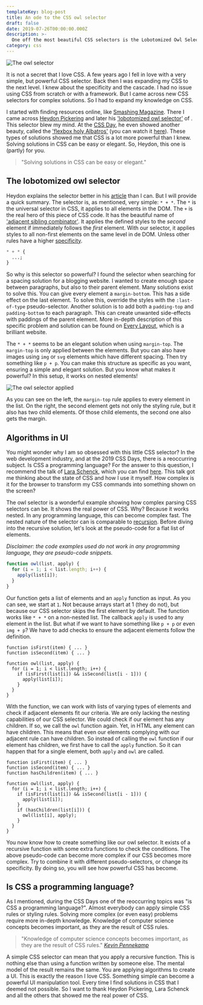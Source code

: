 ```yaml
---
templateKey: blog-post
title: An ode to the CSS owl selector
draft: false
date: 2019-07-26T00:00:00.000Z
description: >-
  One off the most beautiful CSS selectors is the Lobotomized Owl Selector of Heydon Pickering
category: css
---
```


![The owl selector](/img/owl-selector.png 'The owl selector')

It is not a secret that I love CSS. A few years ago I fell in love with a very simple, but powerful CSS selector. Back then I was expanding my CSS to the next level. I knew about the specificity and the cascade. I had no issue using CSS from scratch or with a framework. But I came across new CSS selectors for complex solutions. So I had to expand my knowledge on CSS.

I started with finding resources online, like [Smashing Magazine](https://smashingmagazine.com/). There I came across [Heydon Pickering](https://twitter.com/heydonworks) and later his ['lobotomized owl selector'](https://alistapart.com/article/axiomatic-css-and-lobotomized-owls/) of . This selector blew my mind. At the [CSS Day](https://cssday.nl/2019), he even showed another beauty, called the ['flexbox holy Albatros'](http://www.heydonworks.com/article/the-flexbox-holy-albatross) (you can watch it [here](https://www.youtube.com/watch?v=RUyNJaoJH_k)). These types of solutions showed me that CSS is a lot more powerful than I knew. Solving solutions in CSS can be easy or elegant. So, Heydon, this one is (partly) for you.

> "Solving solutions in CSS can be easy or elegant."

## The lobotomized owl selector

Heydon explains the selector better in his [article](https://alistapart.com/article/axiomatic-css-and-lobotomized-owls/) than I can. But I will provide a quick summary. The selector is, as mentioned, very simple: `* + *`. The `*` is the universal selector in CSS, it applies to all elements in the DOM. The `+` is the real hero of this piece of CSS code. It has the beautiful name of ['adjacent sibling combinator'](https://developer.mozilla.org/en-US/docs/Web/CSS/Adjacent_sibling_combinator). It applies the defined styles to the _second_ element if immediately follows the _first_ element. With our selector, it applies styles to all non-first elements on the same level in de DOM. Unless other rules have a higher [specificity](https://css-tricks.com/specifics-on-css-specificity/).

```css
* + * {
  ...;
}
```

So why is this selector so powerful? I found the selector when searching for a spacing solution for a blogging website. I wanted to create enough space between paragraphs, but also to their parent element. Many solutions exist to solve this. You can give every element a `margin-bottom`. This has a side effect on the last element. To solve this, override the styles with the `:last-of-type` pseudo-selector. Another solution is to add both a `padding-top` and `padding-bottom` to each paragraph. This can create unwanted side-effects with paddings of the parent element. More in-depth description of this specific problem and solution can be found on [Every Layout](https://every-layout.dev/layouts/stack/), which is a brilliant website.

The `* + *` seems to be an elegant solution when using `margin-top`. The `margin-top` is only applied between the elements. But you can also have images using `img` or `svg` elements which have different spacing. Then try something like `p + p`. You can make this structure as specific as you want, ensuring a simple and elegant solution. But you know what makes it powerful? In this setup, it works on nested elements!

![The owl selector applied](/img/owl-layout.png 'The owl selector applied')

As you can see on the left, the `margin-top` rule applies to every element in the list. On the right, the second element gets not only the styling rule, but it also has two child elements. Of those child elements, the second one also gets the margin.

## Algorithms in UI

You might wonder why I am so obsessed with this little CSS selector? In the web development industry, and at the 2019 CSS Days, there is a reoccurring subject. Is CSS a programming language? For the answer to this question, I recommend the talk of [Lara Schenck](https://twitter.com/laras126), which you can find [here](https://www.youtube.com/watch?v=dtddBM8s7xY). This talk got me thinking about the state of CSS and how I use it myself. How complex is it for the browser to transform my CSS commands into something shown on the screen?

The owl selector is a wonderful example showing how complex parsing CSS selectors can be. It shows the real power of CSS. Why? Because it works nested. In any programming language, this can become complex fast. The nested nature of the selector can is comparable to [recursion](<https://en.wikipedia.org/wiki/Recursion_(computer_science)>). Before diving into the recursive solution, let's look at the pseudo-code for a flat list of elements.

_Disclaimer: the code examples used do not work in any programming language, they are pseudo-code snippets._

```js
function owl(list, apply) {
  for (i = 1; i < list.length; i++) {
    apply(list[i]);
  }
}
```

Our function gets a list of elements and an `apply` function as input. As you can see, we start at `1`. Not because arrays start at 1 (they do not), but because our CSS selector skips the first element by default. The function works like `* + *` on a non-nested list. The callback `apply` is used to any element in the list. But what if we want to have something like `p + p` or even `img + p`? We have to add checks to ensure the adjacent elements follow the definition.

```js{1,2,5}
function isFirst(item) { ... }
function isSecond(item) { ... }

function owl(list, apply) {
  for (i = 1; i < list.length; i++) {
    if (isFirst(list[i]) && isSecond(list[i - 1])) {
      apply(list[i]);
    }
  }
}
```

With the function, we can work with lists of varying types of elements and check if adjacent elements fit our criteria. We are only lacking the nesting capabilities of our CSS selector. We could check if our element has any children. If so, we call the `owl` function again. Yet, in HTML any element can have children. This means that even our elements complying with our adjacent rule can have children. So instead of calling the `owl` function if our element has children, we first have to call the `apply` function. So it can happen that for a single element, both `apply` and `owl` are called.

```js{3, 10, 11, 12}
function isFirst(item) { ... }
function isSecond(item) { ... }
function hasChildren(item) { ... }

function owl(list, apply) {
  for (i = 1; i < list.length; i++) {
    if (isFirst(list[i]) && isSecond(list[i - 1])) {
      apply(list[i]);
    }
    if (hasChildren(list[i])) {
      owl(list[i], apply);
    }
  }
}
```

You now know how to create something like our owl selector. It exists of a recursive function with some extra functions to check the conditions. The above pseudo-code can become more complex if our CSS becomes more complex. Try to combine it with different pseudo-selectors, or change its specificity. By doing so, you will see how powerful CSS has become.

## Is CSS a programming language?

As I mentioned, during the CSS Days one of the reoccurring topics was "is CSS a programming language?". Almost everybody can apply simple CSS rules or styling rules. Solving more complex (or even easy) problems require more in-depth knowledge. Knowledge of computer science concepts becomes important, as they are the result of CSS rules.

> "Knowledge of computer science concepts becomes important, as they are the result of CSS rules."
> <cite>[Kevin Pennekamp](https://crinkle.dev)</cite>

A simple CSS selector can mean that you apply a recursive function. This is nothing else than using a function written by someone else. The mental model of the result remains the same. You are applying algorithms to create a UI. This is exactly the reason I love CSS. Something simple can become a powerful UI manipulation tool. Every time I find solutions in CSS that I deemed not possible. So I want to thank Heydon Pickering, Lara Schenck and all the others that showed me the real power of CSS.

